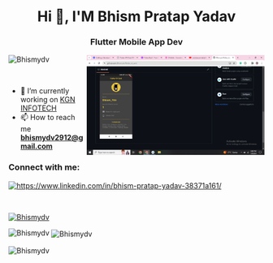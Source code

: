 <h1 align="center">Hi 👋, I'M Bhism Pratap Yadav</h1>
<h3 align="center">Flutter Mobile App Dev</h3>
<img align="right" alt="coding" width="350" src="https://github.com/Bhismydv/Hello-World/blob/master/promo.png?raw=true">

<p align="left"> <img src="https://komarev.com/ghpvc/?username=Bhismydv&label=Profile%20views&color=0e75b6&style=flat" alt="Bhismydv" /> </p><br/>

- 🔭 I’m currently working on [KGN INFOTECH](https://www.kgninfotech.com/)
- 📫 How to reach me **bhismydv2912@gmail.com**

<h3 align="left">Connect with me:</h3>
<p align="left">
<a href="https://www.linkedin.com/in/bhism-pratap-yadav-38371a161/" target="blank"><img align="center" src="https://raw.githubusercontent.com/rahuldkjain/github-profile-readme-generator/master/src/images/icons/Social/linked-in-alt.svg" alt="https://www.linkedin.com/in/bhism-pratap-yadav-38371a161/" height="30" width="40" /></a>
</p><br/>

<p align="left"> <a href="https://github.com/ryo-ma/github-profile-trophy"><img src="https://github-profile-trophy.vercel.app/?username=Bhismydv" alt="Bhismydv" /></a>

<p><img align="left" src="https://github-readme-stats.vercel.app/api/top-langs?username=Bhismydv&show_icons=true&locale=en&layout=compact" alt="Bhismydv" /></p>

<p>&nbsp;<img align="center" src="https://github-readme-stats.vercel.app/api?username=Bhismydv&show_icons=true&locale=en" alt="Bhismydv" /></p>

<p><img align="center" src="https://github-readme-streak-stats.herokuapp.com/?user=Bhismydv&" alt="Bhismydv" /></p>
